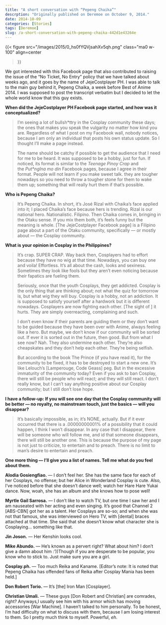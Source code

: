 ```yaml
---
title: "A short conversation with “Pepeng Chaika”"
descrption: "Originally published on Deremoe on October 9, 2014."
date: 2014-10-09
categories: [Stories]
tags: [Deremoe]
slug: /a-short-conversation-with-pepeng-chaika-442d1e43264e
---
```


{{< figure
  src="/images/2015/0_hs0fYQVjsahXv5qh.png"
  class="ma0 w-100"
  align=center
>}}

We got interested with this Facebook page that also contributed to raising the issue of the “No Ticket, No Entry” policy that we have talked about weeks ago, and it goes by the name of JejeCostplayer PH. I was able to talk to the main guy behind it, Pepeng Chaika, a week before Best of Anime 2014. I was supposed to post the transcript verbatim but I decided to let the whole world know that this guy exists.

**When did the JejeCostplayer PH Facebook page started, and how was it conceptualized?**

> I’m seeing a lot of bullsh\*ttry in the Cosplay community these days; the ones that makes you speak the vulgarity no matter how kind you are. Regardless of what I post on my Facebook wall, nobody notices, because I am only an individual that posts his own status update. So I thought I’ll make a page instead.
> 
> The name should be catchy if possible to get the audience that I need for me to be heard. It was supposed to be a hobby, just for fun. If noticed, its format is similar to the _Teenage Pinoy Crap_ and the _Put\*ngIna mo din_ Facebook pages, because I agree in their format. People will not learn if you make sweet talk. they are tougher nowadays so you need to throw a tougher stone for them to wake them up; something that will really hurt them if that’s possible.

**Who is Pepeng Chaika?**

> It’s Pepeng Chaika. In short, it’s José Rizal with Chaika’s face applied into it; I placed Chaika’s face because hers is trending. Rizal is our national hero. Nationalistic. Filipino. Then Chaika comes in, bringing in the Otaku sense. If you mix them both, it’s feels funny but the meaning is whole. \[The JejeCostplayer Facebook page\] is a Filipino page about a part of the Otaku community, specifically — or mostly about — the Cosplay community.

**What is your opinion in Cosplay in the Philippines?**

> It’s crap. SUPER CRAP. Way back then, Cosplayers had to effort because they have no wig at that time. Nowadays, you can buy one and voila! Effortless. It’s all about the cash, looks and sexiness. Sometimes they look like fools but they aren’t even noticing because their fapatics are fueling them.
> 
> Seriously, once that the youth Cosplays, they get addicted. Cosplay is the only thing that are thinking about; not what the quiz for tomorrow is, but what wig they will buy. Cosplay is a hobby, not an addiction. It is supposed to satisfy yourself after a hardwork but it is different nowadays. Cosplayers are now fighting each other. \[The sight of \] it hurts. They are simply overreacting, complaining and such.
> 
> I don’t even know if their parents are guiding them or they don’t want to be guided because they have been over with Anime, always feeling like a hero. But maybe, we don’t know if our community will be sorted out. If ever it is sorted out in the future, then good. But from what I see now? Nah. They also undermine each other. They’re also cheapskates and they don’t help each other. They’re being selfish.
> 
> But according to the book The Prince (if you have read it), for the community to be fixed, it has to be destroyed to start a new one. It’s like Lelouch’s \[Lamperouge, Code Geass\] peg. But in the excessive immaturity of the community today? Even if you ask to ban Cosplay, there will still be people who will react; and they will still react. I don’t really know, but I can’t say anything positive about our Cosplay community; but I still don’t lose hope.

**I have a follow-up: If you will see one day that the Cosplay community will be better — no royalty, no mainstream touch, just the basics — will you disappear?**

> It’s basically impossible, as in; it’s NONE, actually. But if it ever occurred that there is a .00000000001% of a possibility that it could happen, I think I won’t disappear. In any case that I disappear, there will be someone who will follow me, and id that someone disappears, there will still be another one. This is because the purpose of my page is not just to criticize, to entertain and to preach. There is no limit to man’s desire to entertain and preach.

**One more thing — I’ll give you a list of names. Tell me what do you feel about them.**

**Alodia Gosiengfiao.** — I don’t feel her. She has the same face for each of her Cosplays, no offense; but her Alice in Wonderland Cosplay is cute. Also, I’ve noticed before that she doesn’t dance well; watch her Hare Hare Yukai dance. Now, woah, she has an album and she knows how to pose well!

**Myrtle Gail Sarrosa.** — I don’t like to watch TV, but one time I saw her and I am nauseated with her acting and even singing. It’s good that Channel 2 \[ABS-CBN\] got her as a talent. Her Cosplays are so-so; and when she was not that famous, she was interviewed on Hero TV, with \[dental\] braces attached at that time. She said that she doesn’t know what character she is Cosplaying… something like that.

**Jin Joson.** — Her Kenshin looks cool.

**Mike Abundo.** — He’s known as a pervert right? What about him? I don’t give a damn about him :’))Though if you are desperate to be popular, you know who to stick to. Just make sure you are a girl.

**Cosplay.ph.** — Too much Reika and Kaname. \[Editor’s note: It is noted that Pepeng Chaika has offended fans of Reika after Cosplay Mania has been held.\]

**Don Robert Torio.** — It’s \[the\] Iron Man \[Cosplayer\].

**Christian Umali.** — These guys \[Don Robert and Christian\] are comrades, right? Anyways,I usually see him with his armor which has moving accessories \[War Machine\]. I haven’t talked to him personally. To be honest, I’m had difficulty on what to discuss with them, because I am losing interest to them. So I pretty much think to myself. Powerful, _eh_.
